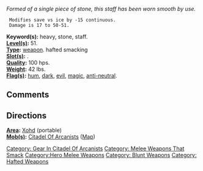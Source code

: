 *Formed of a single piece of stone, this staff has been worn smooth by
use.*

` Modifies save vs ice by -15 continuous.`  
` Damage is 17 to 50-51.`

**Keyword(s):** heavy, stone, staff.  
**[Level(s)](Object_Level "wikilink"):** 51.  
**[Type](:Category:_Object_Types "wikilink"):**
[weapon](:Category:_Melee_Weapons "wikilink"). hafted smacking  
**[Slot(s)](Object_Slots "wikilink"):** <wielded>.  
**[Quality](Object_Quality "wikilink"):** 100 hps.  
**[Weight](Object_Weight "wikilink"):** 42 lbs.  
**[Flag(s)](:Category:_Object_Flags "wikilink"):**
[hum](Hum_Flag "wikilink"), [dark](Dark_Flag "wikilink"),
[evil](Evil_Flag "wikilink"), [magic](Magic_Flag "wikilink"),
[anti-neutral](Anti-neutral_Flag "wikilink").  

## Comments

## Directions

**[Area](:Category:_Areas "wikilink"):** [Xohd](Xohd "wikilink")
(portable)  
**[Mob(s)](:Category:_Mobs "wikilink"):** [Citadel Of
Arcanists](:Category:_Citadel_Of_Arcanists "wikilink")
([Map](Citadel_Of_Arcanists_Map "wikilink"))  

[Category: Gear In Citadel Of
Arcanists](Category:_Gear_In_Citadel_Of_Arcanists "wikilink") [Category:
Melee Weapons That Smack](Category:_Melee_Weapons_That_Smack "wikilink")
[Category:Hero Melee Weapons](Category:Hero_Melee_Weapons "wikilink")
[Category: Blunt Weapons](Category:_Blunt_Weapons "wikilink") [Category:
Hafted Weapons](Category:_Hafted_Weapons "wikilink")
